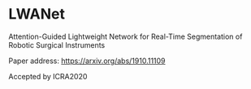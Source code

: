# LWANet
Attention-Guided Lightweight Network for Real-Time Segmentation of Robotic Surgical Instruments	

Paper address: https://arxiv.org/abs/1910.11109

Accepted by ICRA2020


